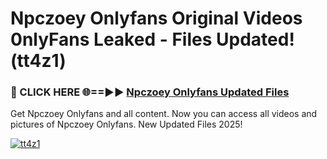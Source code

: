 # Npczoey Onlyfans Original Videos 0nlyFans Leaked - Files Updated! (tt4z1)

<h3>🔴 CLICK HERE 🌐==►► <a href="https://tinyurl.com/ehrbuxhb" rel="nofollow">Npczoey Onlyfans Updated Files</a></h3>

Get Npczoey Onlyfans and all content. Now you can access all videos and pictures of Npczoey Onlyfans. New Updated Files 2025!

[![tt4z1](https://i.imgur.com/lVYEuWS.gif)](https://tinyurl.com/ehrbuxhb)
